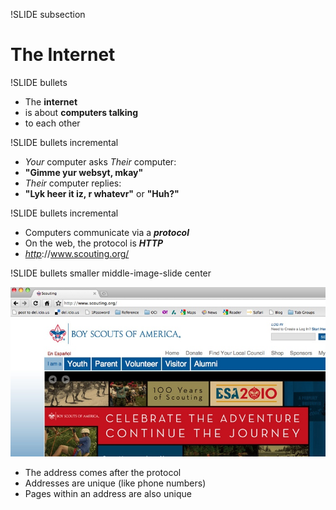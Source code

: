 !SLIDE subsection

# The Internet #

!SLIDE bullets

* The <b>internet</b> 
* is about <b>computers talking</b> 
* to each other

!SLIDE bullets incremental

* <em>Your</em> computer asks <em>Their</em> computer:
* <b>"Gimme yur websyt, mkay"</b>
* <em>Their</em> computer replies: 
* <b>"Lyk heer it iz, r whatevr"</b> or <b>"Huh?"</b>

!SLIDE bullets incremental

* Computers communicate via a <b><em>protocol</em></b>
* On the web, the protocol is <b><em>HTTP</em></b>
* <em><u>http</u></em>://www.scouting.org/

!SLIDE bullets smaller middle-image-slide center

![BSA](scouting.jpg)

* The address comes after the protocol
* Addresses are unique (like phone numbers)
* Pages within an address are also unique
